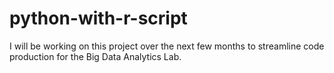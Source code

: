 # python-with-r-script

I will be working on this project over the next few months to streamline code production for the Big Data Analytics Lab.